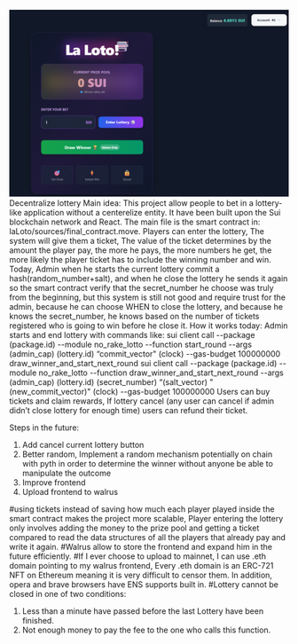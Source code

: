 ![Description](./how_frontend_looks.png)
Decentralize lottery
Main idea:
This project allow people to bet in a lottery-like application without a centerelize entity.
It have been built upon the Sui blockchain network and React.
The main file is the smart contract in: laLoto/sources/final_contract.move.
Players can enter the lottery, The system will give them a ticket, The value of the ticket determines by the amount the player pay, the more he pays, the more numbers he get, the more likely the player ticket has to include the winning number and win.
Today, Admin when he starts the current lottery commit a hash(random_number+salt), and when he close the lottery he sends it again so the smart contract verify that the secret_number he choose was truly from the beginning, but this system is still not good and require trust for the admin, because he can choose WHEN to close the lottery, and because he knows the secret_number, he knows based on the number of tickets registered who is going to win before he close it.
How it works today:
Admin starts and end lottery with commands like:
sui client call --package (package.id) --module no_rake_lotto --function start_round --args (admin_cap) (lottery.id) “commit_vector" (clock) --gas-budget 100000000
draw_winner_and_start_next_round
sui client call --package (package.id) --module no_rake_lotto --function draw_winner_and_start_next_round --args (admin_cap) (lottery.id) (secret_number) “(salt_vector) "(new_commit_vector)" (clock) --gas-budget 100000000
Users can buy tickets and claim rewards, If lottery cancel (any user can cancel if admin didn’t close lottery for enough time) users can refund their ticket.

Steps in the future:
1)	Add cancel current lottery button
2)	Better random, Implement a random mechanism potentially on chain with pyth in order to determine the winner without anyone be able to manipulate the outcome
3)	Improve frontend
4)	Upload frontend to walrus


#using tickets instead of saving how much each player played inside the smart contract makes the project more scalable, Player entering the lottery only involves adding the money to the prize pool and getting a ticket compared to read the data structures of all the players that already pay and write it again.
#Walrus allow to store the frontend and expand him in the future efficiently.
#If I ever choose to upload to mainnet, I can use .eth domain pointing to my walrus frontend, Every .eth domain is an ERC-721 NFT on Ethereum meaning it is very difficult to censor them.
In addition, opera and brave browsers have ENS supports built in.
#Lottery cannot be closed in one of two conditions:
1.	Less than a minute have passed before the last Lottery have been finished.
2.	Not enough money to pay the fee to the one who calls this function.
